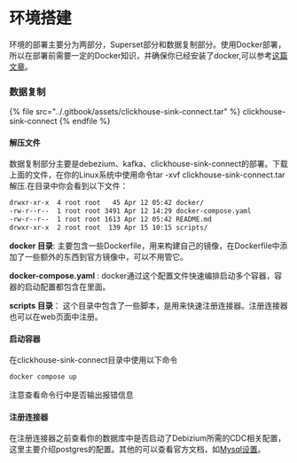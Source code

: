 # 环境搭建

环境的部署主要分为两部分，Superset部分和数据复制部分。使用Docker部署，所以在部署前需要一定的Docker知识，并确保你已经安装了docker,可以参考[这篇文章](ubuntu-22.0.4-huan-jing-pei-zhi.md#id-5-an-zhuang-docker)。

### 数据复制

{% file src="../.gitbook/assets/clickhouse-sink-connect.tar" %}
clickhouse-sink-connect
{% endfile %}

#### 解压文件

数据复制部分主要是debezium、kafka、clickhouse-sink-connect的部署。下载上面的文件，在你的Linux系统中使用命令tar -xvf clickhouse-sink-connect.tar解压.在目录中你会看到以下文件：

```sh
drwxr-xr-x  4 root root   45 Apr 12 05:42 docker/
-rw-r--r--  1 root root 3491 Apr 12 14:29 docker-compose.yaml
-rw-r--r--  1 root root 1613 Apr 12 05:42 README.md
drwxr-xr-x  2 root root  139 Apr 15 10:15 scripts/
```

**docker 目录**:  主要包含一些Dockerfile，用来构建自己的镜像，在Dockerfile中添加了一些额外的东西到官方镜像中，可以不用管它。&#x20;

**docker-compose.yaml** : docker通过这个配置文件快速编排启动多个容器，容器的启动配置都包含在里面。

**scripts 目录**： 这个目录中包含了一些脚本，是用来快速注册连接器。注册连接器也可以在web页面中注册。

#### 启动容器

在clickhouse-sink-connect目录中使用以下命令

```bash
docker compose up
```

注意查看命令行中是否输出报错信息



#### 注册连接器

在注册连接器之前查看你的数据库中是否启动了Debizium所需的CDC相关配置，这里主要介绍postgres的配置。其他的可以查看官方文档，如[Mysql设置](https://debezium.io/documentation/reference/2.5/connectors/mysql.html#setting-up-mysql)。





